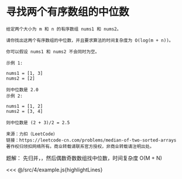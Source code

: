 # 寻找两个有序数组的中位数

    给定两个大小为 m 和 n 的有序数组 nums1 和 nums2。

    请你找出这两个有序数组的中位数，并且要求算法的时间复杂度为 O(log(m + n))。

    你可以假设 nums1 和 nums2 不会同时为空。

    示例 1:

    nums1 = [1, 3]
    nums2 = [2]

    则中位数是 2.0
    示例 2:

    nums1 = [1, 2]
    nums2 = [3, 4]

    则中位数是 (2 + 3)/2 = 2.5

    来源：力扣（LeetCode）
    链接：https://leetcode-cn.com/problems/median-of-two-sorted-arrays
    著作权归领扣网络所有。商业转载请联系官方授权，非商业转载请注明出处。

题解：
    先归并，，然后偶数奇数数组找中位数，时间复杂度 O(M + N)
    
<<< @/src/4/example.js{highlightLines} 